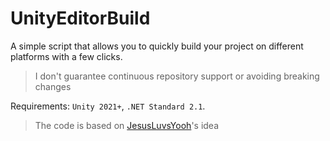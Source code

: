 # UnityEditorBuild
A simple script that allows you to quickly build your project on different platforms with a few clicks.

> I don't guarantee continuous repository support or avoiding breaking changes

Requirements: `Unity 2021+`, `.NET Standard 2.1`.

> The code is based on [JesusLuvsYooh](https://github.com/JesusLuvsYooh/BuildStripper)'s idea
